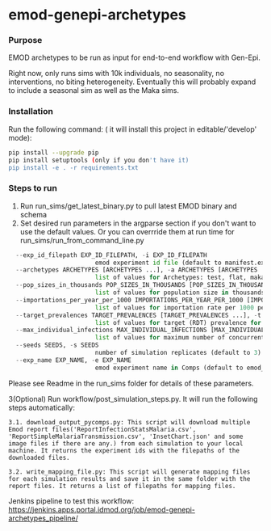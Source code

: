 # emod-genepi-archetypes

### Purpose
EMOD archetypes to be run as input for end-to-end workflow with Gen-Epi.

Right now, only runs sims with 10k individuals, no seasonality, no interventions, no biting heterogeneity.  Eventually this will probably expand to include a seasonal sim as well as the Maka sims.

### Installation
Run the following command: ( it will install this project in editable/'develop' mode):
```bash
pip install --upgrade pip
pip install setuptools (only if you don't have it)
pip install -e . -r requirements.txt
```

### Steps to run
1. Run run_sims/get_latest_binary.py to pull latest EMOD binary and schema
2. Set desired run parameters in the argparse section if you don't want to use the default values. Or you can overrride
them at run time for run_sims/run_from_command_line.py
```python
  --exp_id_filepath EXP_ID_FILEPATH, -i EXP_ID_FILEPATH
                        emod experiment id file (default to manifest.exp_id_file)
  --archetypes ARCHETYPES [ARCHETYPES ...], -a ARCHETYPES [ARCHETYPES ...]
                        list of values for Archetypes: test, flat, maka_like, magude_like, maka_historical, magude_historical (default to ["test"]).
  --pop_sizes_in_thousands POP_SIZES_IN_THOUSANDS [POP_SIZES_IN_THOUSANDS ...], -p POP_SIZES_IN_THOUSANDS [POP_SIZES_IN_THOUSANDS ...]
                        list of values for population size in thousands (possible values are 1k,10k,20k,50k,100k, default to [1, 10])
  --importations_per_year_per_1000 IMPORTATIONS_PER_YEAR_PER_1000 [IMPORTATIONS_PER_YEAR_PER_1000 ...], -r IMPORTATIONS_PER_YEAR_PER_1000 [IMPORTATIONS_PER_YEAR_PER_1000 ...]
                        list of values for importation rate per 1000 people in population (default to [50])
  --target_prevalences TARGET_PREVALENCES [TARGET_PREVALENCES ...], -t TARGET_PREVALENCES [TARGET_PREVALENCES ...]
                        list of values for target (RDT) prevalence for test/flat/maka_like/magude_like scenarios (possible values are 5%, 10%, 20%, 30%, 40%, default to [0.05])
  --max_individual_infections MAX_INDIVIDUAL_INFECTIONS [MAX_INDIVIDUAL_INFECTIONS ...], -m MAX_INDIVIDUAL_INFECTIONS [MAX_INDIVIDUAL_INFECTIONS ...]
                        list of values for maximum number of concurrent infections to sweep (default to [3])
  --seeds SEEDS, -s SEEDS
                        number of simulation replicates (default to 3)
  --exp_name EXP_NAME, -e EXP_NAME
                        emod experiment name in Comps (default to emod_genepi_archetypes)
```
Please see Readme in the run_sims folder for details of these parameters.

3(Optional) Run workflow/post_simulation_steps.py. It will run the following steps automatically: 
   
    3.1. download_output_pycomps.py: This script will download multiple Emod report files('ReportInfectionStatsMalaria.csv', 'ReportSimpleMalariaTransmission.csv', 'InsetChart.json' and some image files if there are any.) from each simulation to your local machine. It returns the experiment ids with the filepaths of the downloaded files. 

    3.2. write_mapping_file.py: This script will generate mapping files for each simulation results and save it in the same folder with the report files. It returns a list of filepaths for mapping files.

Jenkins pipeline to test this workflow: https://jenkins.apps.portal.idmod.org/job/emod-genepi-archetypes_pipeline/